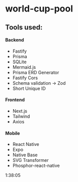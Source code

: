 # world-cup-pool

## Tools used:
#### Backend
- Fastify
- Prisma
- SQLite
- Mermaid.js
- Prisma ERD Generator
- Fastify Cors
- Schema validation -> Zod
- Short Unique ID

#### Frontend
- Next.js
- Tailwind
- Axios

#### Mobile
- React Native
- Expo
- Native Base
- SVG Transformer
- Phosphor-react-native

1:38:05
